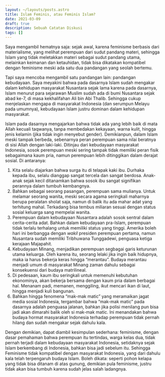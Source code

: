 ```yaml
---
layout: ~/layouts/posts.astro
title: Islam Feminis, atau Feminis Islam?
date: 2021-03-09
draft: true
description: Sebuah Catatan Diskusi
tags: []
---
```


Saya mengambil hematnya saja: sejak awal, karena feminisme berbasis dari materialisme, yang melihat perempuan dari sudut pandang materi, sehingga Islam yang tidak meletakkan materi sebagai sudut pandang utama, melainkan keimanan dan ketauhidan, tidak bisa dikatakan kompatibel dengan feminisme meski ada satu dua pandangan yang seolah bertemu.

Tapi saya mencoba mengambil satu pandangan lain: pandangan kebudayaan. Saya meyakini bahwa pada dasarnya Islam sudah mengakar dalam kehidupan masyarakat Nusantara sejak lama karena pada dasarnya, Islam menurut para sejarawan Muslim sudah ada di bumi Nusantara sejak abad ke-7, di masa kekhalifahan Ali bin Abi Thalib. Sehingga cukup menjelaskan mengapa di masyarakat Indonesia (dan serumpun Melayu pada umumnya), kebudayaan Islam justru dominan dalam kehidupan masyarakat.

Islam pada dasarnya mengajarkan bahwa tidak ada yang lebih baik di mata Allah kecuali taqwanya, tanpa membedakan kekayaan, warna kulit, hingga jenis kelamin (jika tidak ingin menyebut gender). Demikianpun, dalam Islam meski tampak berbeda, sebenarnya peran perempuan sama nilai beratnya di sisi Allah dengan laki-laki. Ditinjau dari kebudayaan masyarakat Indonesia, sosok perempuan meski sering tampak tidak memiliki peran fisik sebagaimana kaum pria, namun perempuan lebih ditinggikan dalam derajat sosial. Di antaranya:

1. Kita selalu diajarkan bahwa surga itu di telapak kaki ibu. Durhaka kepada ibu, selalu dianggap sangat tercela dan sangat berdosa. Anak-anak sejak kecil ditanamkan bahwa sosok ibu sangat signifikan perannya dalam tumbuh kembangnya.
2. Bahkan sebagai seorang pasangan, perempuan sama mulianya. Untuk melamar seorang wanita, meski secara agama seringkali maharnya berupa peralatan sholat saja, namun di balik itu ada mahar adat yang terhitung mahal. Terkadang bisa tembus miliaran sesuai dengan status sosial keluarga sang mempelai wanita.
3. Perempuan dalam kebudayaan Nusantara adalah sosok sentral dalam cerita-cerita adat. Bahkan dalam kebudayaan pra-Islam, perempuan tidak terlalu terhalang untuk memiliki status yang tinggi. Amerika boleh hari ini berbangga dengan _wakil_ presiden perempuan pertama, namun Nusantara sudah memiliki Tribhuwana Tunggadewi, penguasa ketiga kerajaan Majapahit.
4. Kebudayaan Minang, menjadikan perempuan segbagai garis keturunan utama keluarga. Oleh karena itu, seorang lelaki jika ingin baik hidupnya, maka ia harus bekerja keras hingga “merantau”. Budaya merantau menjadi umum di masyarakat Minang zaman dahulu sebagai konsekuensi dari budaya matrilineal.
5. Di pedesaan, kaum ibu seringkali untuk memenuhi kebutuhan ekonominya, akan bekerja bersama dengan kaum pria dalam berbagai hal. Menanam padi, memanen, menggiling, ikut mencari ikan di laut, hingga menjadi kuli bangunan.
6. Bahkan hingga fenomena “mak-mak matic” yang meramaikan jagat media sosial Indonesia, tergambar bahwa “mak-mak matic” pada dasarnya adalah penguasa jalanan, bahkan jika polisi menilang pun bisa jadi akan dimarahi balik oleh si mak-mak matic. Ini menandakan bahwa budaya hormat masyarakat Indonesia terhadap perempuan tidak pernah hilang dan sudah mengakar sejak dahulu kala.

Dengan demikian, dapat diambil kesimpulan sederhana: feminisme, dengan dasar pemahaman bahwa perempuan itu tertindas, warga kelas dua, tidak pernah terjadi dalam kebudayaan masyarakat Indonesia, setidaknya sejak Islam berkembang di Indonesia, bahkan bisa jadi sebelum itu. Sehingga Feminisme tidak kompatibel dengan masyarakat Indonesia, yang dari dahulu kala telah terpengaruh budaya Islam. Boleh dikata: seperti pohon kelapa yang tidak bisa ditanam di atas gunung, demikian pula feminisme, justru tidak akan bisa tumbuh karena sudah jelas salah ladangnya.

<amp-google-document-embed src="{{ env.site.url }}/files/islam-feminis-atau-feminis-islam.docx" width="800" height="600" layout="responsive">
</amp-google-document-embed>
